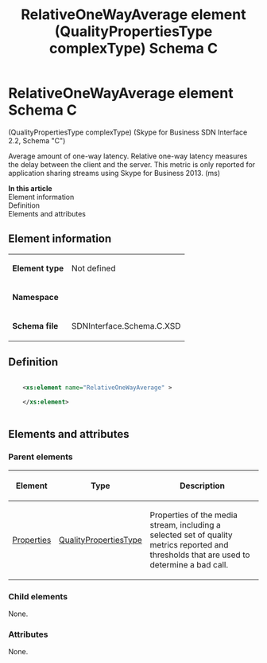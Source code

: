 ﻿---
title: RelativeOneWayAverage element (QualityPropertiesType complexType) Schema C
description: An overview of the RelativeOneWayAverage element (QualityPropertiesType complexType) Schema C.
TOCTitle: RelativeOneWayAverage element
ms:assetid: 55cbb16f-d11b-5985-feee-44031584c092
ms:mtpsurl: https://msdn.microsoft.com/library/Mt404832(v=office.16)
ms:contentKeyID: 68250744
ms.date: 08/24/2015
mtps_version: v=office.16
dev_langs:
- xml
---

# RelativeOneWayAverage element Schema C

(QualityPropertiesType complexType) (Skype for Business SDN Interface 2.2, Schema "C")

Average amount of one-way latency. Relative one-way latency measures the delay between the client and the server. This metric is only reported for application sharing streams using Skype for Business 2013. (ms)

**In this article**  
Element information  
Definition  
Elements and attributes  

## Element information

<table>
<tbody>
<tr class="odd">
<td><p><strong>Element type</strong></p></td>
<td><p>Not defined</p></td>
</tr>
<tr class="even">
<td><p><strong>Namespace</strong></p></td>
<td><p></p></td>
</tr>
<tr class="odd">
<td><p><strong>Schema file</strong></p></td>
<td><p>SDNInterface.Schema.C.XSD</p></td>
</tr>
</tbody>
</table>


## Definition

```xml

    <xs:element name="RelativeOneWayAverage" >
    
    </xs:element>
  
```

## Elements and attributes

### Parent elements

<table>
<thead>
<tr class="header">
<th><p>Element</p></th>
<th><p>Type</p></th>
<th><p>Description</p></th>
</tr>
</thead>
<tbody>
<tr class="odd">
<td><p><a href="properties-element-qualitytype-complextype-skype-for-business-sdn-interface-2-2-schema-c.md">Properties</a></p></td>
<td><p><a href="qualitypropertiestype-complextype-skype-for-business-sdn-interface-2-2-schema-c.md">QualityPropertiesType</a></p></td>
<td><p>Properties of the media stream, including a selected set of quality metrics reported and thresholds that are used to determine a bad call.</p></td>
</tr>
</tbody>
</table>


### Child elements

None.

### Attributes

None.

